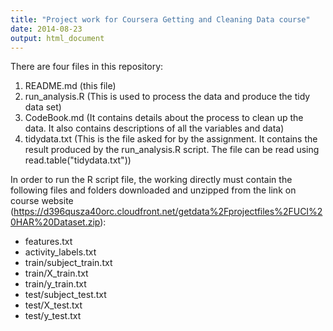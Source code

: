 ```yaml
---
title: "Project work for Coursera Getting and Cleaning Data course"
date: 2014-08-23
output: html_document
---
```


There are four files in this repository:

1. README.md (this file)
2. run_analysis.R (This is used to process the data and produce the tidy data set)
3. CodeBook.md (It contains details about the process to clean up the data. It also contains descriptions of all the variables and data)
4. tidydata.txt (This is the file asked for by the assignment. It contains the result produced by the run_analysis.R script. The file can be read using read.table("tidydata.txt"))

In order to run the R script file, the working directly must contain the following files and folders downloaded and unzipped from the link on course website (https://d396qusza40orc.cloudfront.net/getdata%2Fprojectfiles%2FUCI%20HAR%20Dataset.zip):

* features.txt
* activity_labels.txt
* train/subject_train.txt
* train/X_train.txt
* train/y_train.txt
* test/subject_test.txt
* test/X_test.txt
* test/y_test.txt
